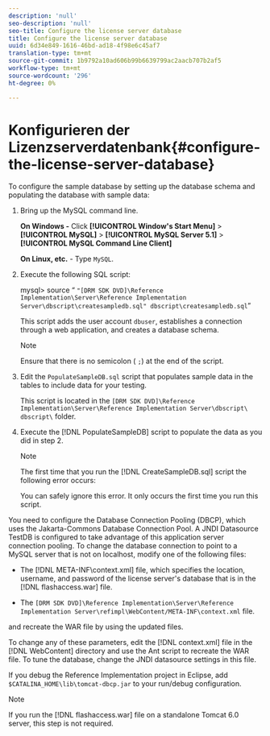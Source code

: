 ```yaml
---
description: 'null'
seo-description: 'null'
seo-title: Configure the license server database
title: Configure the license server database
uuid: 6d34e849-1616-46bd-ad18-4f98e6c45af7
translation-type: tm+mt
source-git-commit: 1b9792a10ad606b99b6639799ac2aacb707b2af5
workflow-type: tm+mt
source-wordcount: '296'
ht-degree: 0%

---
```



# Konfigurieren der Lizenzserverdatenbank{#configure-the-license-server-database}

To configure the sample database by setting up the database schema and populating the database with sample data:

1. Bring up the MySQL command line.

   **On Windows -** Click  **[!UICONTROL Window's Start Menu]** > **[!UICONTROL MySQL]** > **[!UICONTROL MySQL Server 5.1]** > **[!UICONTROL MySQL Command Line Client]**

   **On Linux, etc.** - Type `MySQL`.

1. Execute the following SQL script:

   mysql> source “ `"[DRM SDK DVD]\Reference Implementation\Server\Reference Implementation Server\dbscript\createsampledb.sql" dbscript\createsampledb.sql`”

   This script adds the user account `dbuser`, establishes a connection through a web application, and creates a database schema.

   >[!NOTE]
   >
   >Ensure that there is no semicolon ( `;`) at the end of the script.

1. Edit the `PopulateSampleDB.sql` script that populates sample data in the tables to include data for your testing.

   This script is located in the `[DRM SDK DVD]\Reference Implementation\Server\Reference Implementation Server\dbscript\ dbscript\` folder.
1. Execute the [!DNL PopulateSampleDB] script to populate the data as you did in step 2.

   >[!NOTE]
   >
   >The first time that you run the [!DNL CreateSampleDB.sql] script the following error occurs:

   You can safely ignore this error. It only occurs the first time you run this script.

You need to configure the Database Connection Pooling (DBCP), which uses the Jakarta-Commons Database Connection Pool. A JNDI Datasource TestDB is configured to take advantage of this application server connection pooling. To change the database connection to point to a MySQL server that is not on localhost, modify one of the following files:

* The [!DNL META-INF\context.xml] file, which specifies the location, username, and password of the license server&#39;s database that is in the [!DNL flashaccess.war] file.

* The `[DRM SDK DVD]\Reference Implementation\Server\Reference Implementation Server\refimpl\WebContent/META-INF\context.xml` file.

and recreate the WAR file by using the updated files.

To change any of these parameters, edit the [!DNL context.xml] file in the [!DNL WebContent] directory and use the Ant script to recreate the WAR file. To tune the database, change the JNDI datasource settings in this file.

If you debug the Reference Implementation project in Eclipse, add `$CATALINA_HOME\lib\tomcat-dbcp.jar` to your run/debug configuration.

>[!NOTE]
>
>If you run the [!DNL flashaccess.war] file on a standalone Tomcat 6.0 server, this step is not required.

